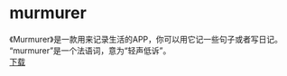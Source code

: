 # murmurer

《Murmurer》是一款用来记录生活的APP，你可以用它记一些句子或者写日记。  
“murmurer”是一个法语词，意为“轻声低诉”。  
[下载](https://github.com/chenjt2001/murmurer/releases)
